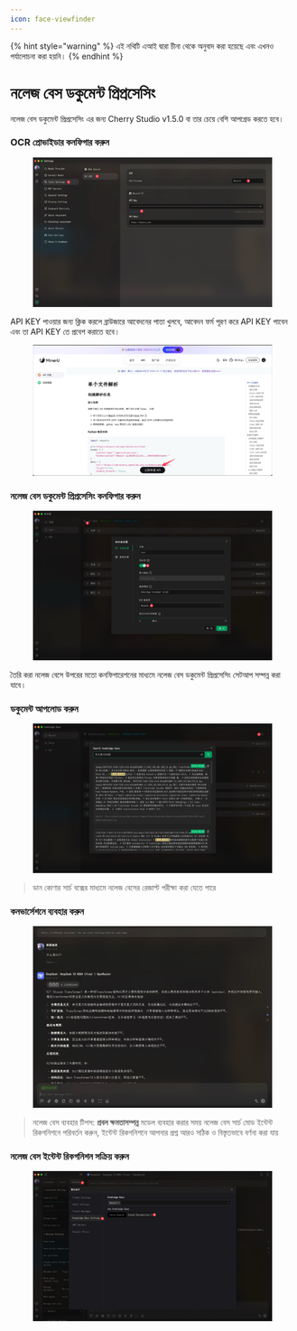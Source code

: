 ```yaml
---
icon: face-viewfinder
---
```


{% hint style="warning" %}
এই নথিটি এআই দ্বারা চীনা থেকে অনুবাদ করা হয়েছে এবং এখনও পর্যালোচনা করা হয়নি।
{% endhint %}

# নলেজ বেস ডকুমেন্ট প্রিপ্রসেসিং

নলেজ বেস ডকুমেন্ট প্রিপ্রসেসিং এর জন্য Cherry Studio v1.5.0 বা তার চেয়ে বেশি আপগ্রেড করতে হবে।

### OCR প্রোভাইডার কনফিগার করুন

<figure><img src="../.gitbook/assets/CleanShot 2025-06-03 at 11.50.10@2x (1).jpg" alt=""><figcaption></figcaption></figure>

API KEY পাওয়ার জন্য ক্লিক করলে ব্রাউজারে আবেদনের পাতা খুলবে, আবেদন ফর্ম পূরণ করে API KEY পাবেন এবং তা API KEY তে প্রবেশ করাতে হবে।

<figure><img src="../.gitbook/assets/CleanShot 2025-06-03 at 11.51.55@2x.jpg" alt=""><figcaption></figcaption></figure>

### নলেজ বেস ডকুমেন্ট প্রিপ্রসেসিং কনফিগার করুন

<figure><img src="../.gitbook/assets/CleanShot 2025-06-03 at 20.01.03@2x.jpg" alt=""><figcaption></figcaption></figure>

তৈরি করা নলেজ বেসে উপরের মতো কনফিগারেশনের মাধ্যমে নলেজ বেস ডকুমেন্ট প্রিপ্রসেসিং সেটআপ সম্পন্ন করা যাবে।

### ডকুমেন্ট আপলোড করুন

<figure><img src="../.gitbook/assets/CleanShot 2025-06-03 at 12.01.59@2x.jpg" alt=""><figcaption></figcaption></figure>

> ডান কোণার সার্চ বক্সের মাধ্যমে নলেজ বেসের রেজাল্ট পরীক্ষা করা যেতে পারে

### কনভার্সেশনে ব্যবহার করুন

<figure><img src="../.gitbook/assets/CleanShot 2025-06-03 at 14.11.00@2x.jpg" alt=""><figcaption></figcaption></figure>

> নলেজ বেস ব্যবহার টিপস: **প্রবল ক্ষমতাসম্পন্ন** মডেল ব্যবহার করার সময় নলেজ বেস সার্চ মোড ইন্টেন্ট রিকগনিশনে পরিবর্তন করুন, ইন্টেন্ট রিকগনিশনে আপনার প্রশ্ন আরও সঠিক ও বিস্তৃতভাবে বর্ণনা করা যায়

### নলেজ বেস ইন্টেন্ট রিকগনিশন সক্রিয় করুন

<figure><img src="../.gitbook/assets/CleanShot 2025-06-03 at 14.12.47@2x.jpg" alt=""><figcaption></figcaption></figure>